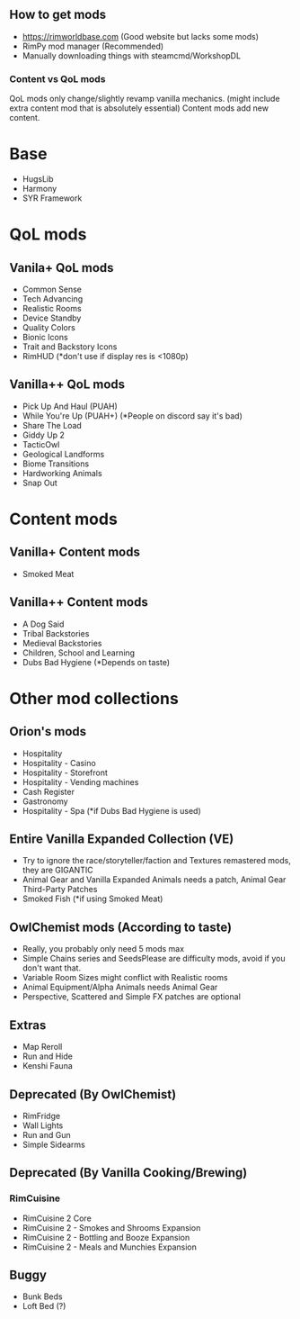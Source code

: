 ## How to get mods

- https://rimworldbase.com (Good website but lacks some mods)
- RimPy mod manager (Recommended)
- Manually downloading things with steamcmd/WorkshopDL

### Content vs QoL mods

QoL mods only change/slightly revamp vanilla mechanics. (might include extra content mod that is absolutely essential)
Content mods add new content.

# Base

- HugsLib
- Harmony
- SYR Framework

# QoL mods

## Vanila+ QoL mods

- Common Sense
- Tech Advancing
- Realistic Rooms
- Device Standby
- Quality Colors
- Bionic Icons
- Trait and Backstory Icons
- RimHUD (*don't use if display res is <1080p)

## Vanilla++ QoL mods

- Pick Up And Haul (PUAH)
- While You're Up (PUAH+) (*People on discord say it's bad)
- Share The Load
- Giddy Up 2
- TacticOwl
- Geological Landforms
- Biome Transitions
- Hardworking Animals
- Snap Out

# Content mods

## Vanilla+ Content mods

- Smoked Meat

## Vanilla++ Content mods

- A Dog Said
- Tribal Backstories
- Medieval Backstories
- Children, School and Learning
- Dubs Bad Hygiene (*Depends on taste)

# Other mod collections

## Orion's mods

- Hospitality
- Hospitality - Casino
- Hospitality - Storefront
- Hospitality - Vending machines
- Cash Register
- Gastronomy
- Hospitality - Spa (*if Dubs Bad Hygiene is used)


## Entire Vanilla Expanded Collection (VE)

- Try to ignore the race/storyteller/faction and Textures remastered mods, they are GIGANTIC
- Animal Gear and Vanilla Expanded Animals needs a patch, Animal Gear Third-Party Patches
- Smoked Fish (*if using Smoked Meat)

## OwlChemist mods (According to taste)

- Really, you probably only need 5 mods max
- Simple Chains series and SeedsPlease are difficulty mods, avoid if you don't want that.
- Variable Room Sizes might conflict with Realistic rooms
- Animal Equipment/Alpha Animals needs Animal Gear
- Perspective, Scattered and Simple FX patches are optional

## Extras

- Map Reroll
- Run and Hide
- Kenshi Fauna

## Deprecated (By OwlChemist)

- RimFridge
- Wall Lights
- Run and Gun
- Simple Sidearms

## Deprecated (By Vanilla Cooking/Brewing) 

### RimCuisine

- RimCuisine 2 Core
- RimCuisine 2 - Smokes and Shrooms Expansion
- RimCuisine 2 - Bottling and Booze Expansion
- RimCuisine 2 - Meals and Munchies Expansion


## Buggy

- Bunk Beds
- Loft Bed (?)
